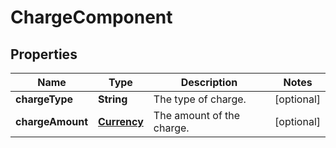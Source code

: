 
# ChargeComponent

## Properties
Name | Type | Description | Notes
------------ | ------------- | ------------- | -------------
**chargeType** | **String** | The type of charge. |  [optional]
**chargeAmount** | [**Currency**](Currency.md) | The amount of the charge. |  [optional]



